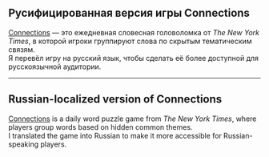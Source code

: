 ## Русифицированная версия игры **Connections**

[Connections](https://www.nytimes.com/games/connections) — это ежедневная словесная головоломка от *The New York Times*, в которой игроки группируют слова по скрытым тематическим связям.  
Я перевёл игру на русский язык, чтобы сделать её более доступной для русскоязычной аудитории.

---

## Russian-localized version of **Connections**

[Connections](https://www.nytimes.com/games/connections) is a daily word puzzle game from *The New York Times*, where players group words based on hidden common themes.  
I translated the game into Russian to make it more accessible for Russian-speaking players.
